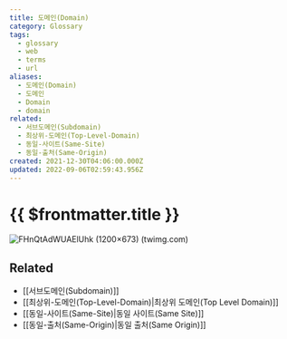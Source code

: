 ```yaml
---
title: 도메인(Domain)
category: Glossary
tags:
  - glossary
  - web
  - terms
  - url
aliases:
  - 도메인(Domain)
  - 도메인
  - Domain
  - domain
related:
  - 서브도메인(Subdomain)
  - 최상위-도메인(Top-Level-Domain)
  - 동일-사이트(Same-Site)
  - 동일-출처(Same-Origin)
created: 2021-12-30T04:06:00.000Z
updated: 2022-09-06T02:59:43.956Z
---
```


# {{ $frontmatter.title }}

![FHnQtAdWUAElUhk (1200×673) (twimg.com)](https://pbs.twimg.com/media/FHnQtAdWUAElUhk?format=jpg&name=medium)

## Related

- [[서브도메인(Subdomain)]]
- [[최상위-도메인(Top-Level-Domain)|최상위 도메인(Top Level Domain)]]
- [[동일-사이트(Same-Site)|동일 사이트(Same Site)]]
- [[동일-출처(Same-Origin)|동일 출처(Same Origin)]]
